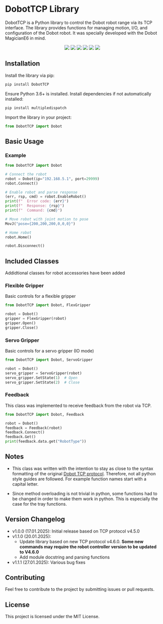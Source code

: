 # DobotTCP Library

DobotTCP is a Python library to control the Dobot  robot range via its TCP interface. The library provides functions for managing motion, I/O, and configuration of the Dobot robot. It was specially developed with the Dobot MagicianE6 in mind.

<p align="center">
<a href="https://hits.seeyoufarm.com"><img src="https://hits.seeyoufarm.com/api/count/incr/badge.svg?url=https%3A%2F%2Fgithub.com%2FMichaelHengge%2FDobotTCP&count_bg=%2379C83D&title_bg=%23555555&icon=&icon_color=%23E7E7E7&title=hits&edge_flat=false"/></a>
<img src="https://img.shields.io/github/license/MichaelHengge/DobotTCP?style=round-square">
<img src="https://img.shields.io/github/stars/MichaelHengge/DobotTCP?style=round-square">
<img src="https://img.shields.io/github/forks/MichaelHengge/DobotTCP?style=round-square">
<img src="https://img.shields.io/github/issues/MichaelHengge/DobotTCP?style=round-square">
<a href="https://www.pepy.tech/projects/DobotTCP" target="_blank"><img src="https://static.pepy.tech/badge/DobotTCP"></a>
</p>

## Installation

Install the library via pip:

```bash
pip install DobotTCP
```

Ensure Python 3.6+ is installed. Install dependencies if not automatically installed:

```bash
pip install multipledispatch
```

Import the library in your project:

```python
from DobotTCP import Dobot
```

## Basic Usage

### Example

```python
from DobotTCP import Dobot

# Connect the robot
robot = Dobot(ip="192.168.5.1", port=29999)
robot.Connect()

# Enable robot and parse response
(err, rsp, cmd) = robot.EnableRobot()
print(f"  Error code: {err}")
print(f"  Response: {rsp}")
print(f"  Command: {cmd}")

# Move robot with joint motion to pose
MovJ("pose={200,200,200,0,0,0}")

# Home robot
robot.Home()

robot.Disconnect()
```

## Included Classes

Addidtional classes for robot accessories have been added

### Flexible Gripper

Basic controls for a flexible gripper

```python
from DobotTCP import Dobot, FlexGripper

robot = Dobot()
gripper = FlexGripper(robot)
gripper.Open()
gripper.Close()
```

### Servo Gripper

Basic controls for a servo gripper (IO mode)

```python
from DobotTCP import Dobot, ServoGripper

robot = Dobot()
servo_gripper = ServoGripper(robot)
servo_gripper.SetState(1)  # Open
servo_gripper.SetState(2)  # Close
```

### Feedback

This class was implemented to receive feedback from the robot via TCP.

```python
from DobotTCP import Dobot, Feedback

robot = Dobot()
feedback = Feedback(robot)
feedback.Connect()
feedback.Get()
print(feedback.data.get("RobotType"))
```

## Notes

- This class was written with the intention to stay as close to the syntax formatting of the original [Dobot TCP protocol](https://download.dobot.cc/2025/01/Dobot%20TCP_IP%20Remote%20Control%20Interface%20Guide%20V4.6.0_20250115_en.pdf). Therefore, not all python style guides are followed. For example function names start with a capital letter.

- Since method overloading is not trivial in python, some functions had to be changed in order to make them work in python. This is especially the case for the tray functions.

## Version Changelog

- v1.0.0 (17.01.2025): Initial release based on TCP protocol v4.5.0
- v1.1.0 (20.01.2025):
  - Update library based on new TCP protocol v4.6.0. **Some new commands may require the robot controller version to be updated to V4.6.0**
  - Add module docstring and parsing functions
- v1.1.1 (27.01.2025): Various bug fixes

## Contributing

Feel free to contribute to the project by submitting issues or pull requests.

## License

This project is licensed under the MIT License.
